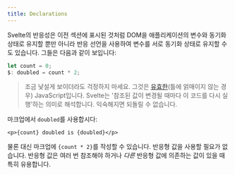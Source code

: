 ```yaml
---
title: Declarations
---
```


Svelte의 반응성은 이전 섹션에 표시된 것처럼 DOM을 애플리케이션의 변수와 동기화 상태로 유지할 뿐만 아니라 반응 선언을 사용하여 변수를 서로 동기화 상태로 유지할 수도 있습니다. 그들은 다음과 같이 보입니다:

```js
let count = 0;
$: doubled = count * 2;
```

> 조금 낯설게 보이더라도 걱정하지 마세요. 그것은 [유효한](https://developer.mozilla.org/en-US/docs/Web/JavaScript/Reference/Statements/label)(틀에 얽매이지 않는 경우) JavaScript입니다. Svelte는 '참조된 값이 변경될 때마다 이 코드를 다시 실행'하는 의미로 해석합니다. 익숙해지면 되돌릴 수 없습니다.

마크업에서 `doubled`를 사용합시다:

```svelte
<p>{count} doubled is {doubled}</p>
```

물론 대신 마크업에 `{count * 2}`를 작성할 수 있습니다. 반응형 값을 사용할 필요가 없습니다. 반응형 값은 여러 번 참조해야 하거나 *다른* 반응형 값에 의존하는 값이 있을 때 특히 유용합니다.

